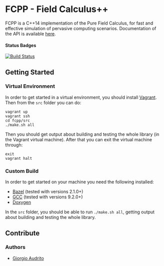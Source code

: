 # FCPP - Field Calculus++

FCPP is a C++14 implementation of the Pure Field Calculus, for fast and effective simulation of pervasive computing scenarios.
Documentation of the API is available [here](brokenlink).

#### Status Badges

[![Build Status](https://travis-ci.org/Harniver/fcpp.svg?branch=master)](https://travis-ci.org/Harniver/fcpp)

## Getting Started

### Virtual Environment

In order to get started in a virtual environment, you should install [Vagrant](https://www.vagrantup.com). Then from the `src` folder you can do:
```
vagrant up
vagrant ssh
cd fcpp/src
./make.sh all
```
Then you should get output about building and testing the whole library (in the Vagrant virtual machine). After that you can exit the virtual machine through:
```
exit
vagrant halt
```
### Custom Build

In order to get started on your machine you need the following installed:

- [Bazel](https://bazel.build) (tested with versions 2.1.0+)
- [GCC](https://gcc.gnu.org) (tested with versions 9.2.0+)
- [Doxygen](http://www.doxygen.nl)

In the `src` folder, you should be able to run `./make.sh all`, getting output about building and testing the whole library.

## Contribute

### Authors

- [Giorgio Audrito](http://giorgio.audrito.info/#!/research)
